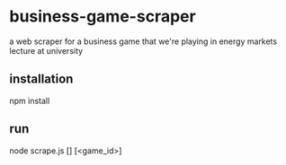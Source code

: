 # business-game-scraper
a web scraper for a business game that we're playing in energy markets lecture at university

## installation
npm install

## run 
node scrape.js <password> [<email>] [<game_id>]
